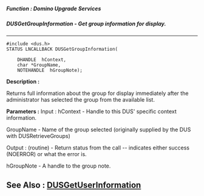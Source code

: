 ##### Function : Domino Upgrade Services
##### DUSGetGroupInformation - Get group information for display.
---
```
#include <dus.h>
STATUS LNCALLBACK DUSGetGroupInformation(

	DHANDLE  hContext,
	char *GroupName,
	NOTEHANDLE  hGroupNote);
```
**Description :**

Returns full information about the group for display immediately after the 
administrator has selected the group from the available list.

**Parameters :**
Input :
hContext  -  Handle to this DUS' specific context information.

GroupName  -  Name of the group selected (originally supplied by the DUS with DUSRetrieveGroups)

Output :
(routine)  -  Return status from the call -- indicates either success (NOERROR) or what the error is.


hGroupNote  -  A handle to the group note.


**See Also :**
[DUSGetUserInformation](/reference/Func/DUSGetUserInformation)
---
